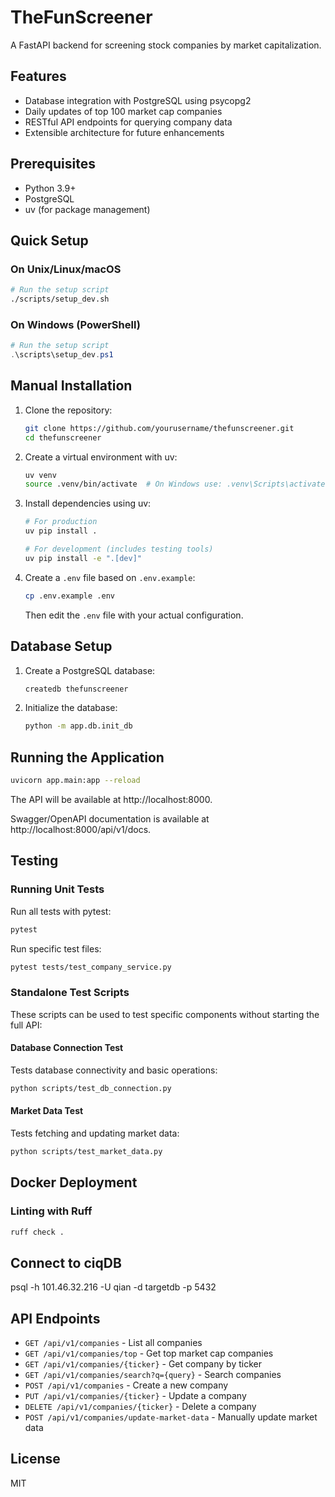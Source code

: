 # TheFunScreener

A FastAPI backend for screening stock companies by market capitalization.

## Features

- Database integration with PostgreSQL using psycopg2
- Daily updates of top 100 market cap companies
- RESTful API endpoints for querying company data
- Extensible architecture for future enhancements

## Prerequisites

- Python 3.9+
- PostgreSQL
- uv (for package management)

## Quick Setup

### On Unix/Linux/macOS

```bash
# Run the setup script
./scripts/setup_dev.sh
```

### On Windows (PowerShell)

```powershell
# Run the setup script
.\scripts\setup_dev.ps1
```

## Manual Installation

1. Clone the repository:
   ```bash
   git clone https://github.com/yourusername/thefunscreener.git
   cd thefunscreener
   ```

2. Create a virtual environment with uv:
   ```bash
   uv venv
   source .venv/bin/activate  # On Windows use: .venv\Scripts\activate
   ```

3. Install dependencies using uv:
   ```bash
   # For production
   uv pip install .
   
   # For development (includes testing tools)
   uv pip install -e ".[dev]"
   ```

4. Create a `.env` file based on `.env.example`:
   ```bash
   cp .env.example .env
   ```
   Then edit the `.env` file with your actual configuration.

## Database Setup

1. Create a PostgreSQL database:
   ```bash
   createdb thefunscreener
   ```

2. Initialize the database:
   ```bash
   python -m app.db.init_db
   ```

## Running the Application

```bash
uvicorn app.main:app --reload
```

The API will be available at http://localhost:8000.

Swagger/OpenAPI documentation is available at http://localhost:8000/api/v1/docs.

## Testing

### Running Unit Tests

Run all tests with pytest:

```bash
pytest
```

Run specific test files:

```bash
pytest tests/test_company_service.py
```

### Standalone Test Scripts

These scripts can be used to test specific components without starting the full API:

#### Database Connection Test

Tests database connectivity and basic operations:

```bash
python scripts/test_db_connection.py
```

#### Market Data Test

Tests fetching and updating market data:

```bash
python scripts/test_market_data.py
```

## Docker Deployment


### Linting with Ruff

```bash
ruff check .
```

## Connect to ciqDB
psql -h 101.46.32.216 -U qian -d targetdb -p 5432

## API Endpoints

- `GET /api/v1/companies` - List all companies
- `GET /api/v1/companies/top` - Get top market cap companies
- `GET /api/v1/companies/{ticker}` - Get company by ticker
- `GET /api/v1/companies/search?q={query}` - Search companies
- `POST /api/v1/companies` - Create a new company
- `PUT /api/v1/companies/{ticker}` - Update a company
- `DELETE /api/v1/companies/{ticker}` - Delete a company
- `POST /api/v1/companies/update-market-data` - Manually update market data

## License

MIT